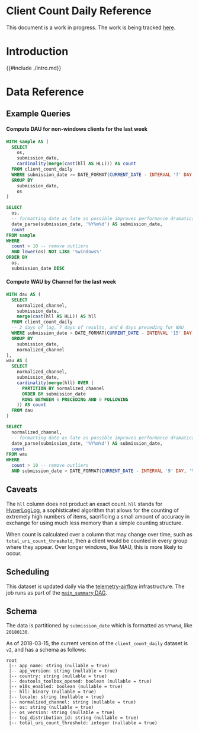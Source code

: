# Client Count Daily Reference

This document is a work in progress.
The work is being tracked
[here](https://bugzilla.mozilla.org/show_bug.cgi?id=1364175).

<!-- toc -->

# Introduction

{{#include ./intro.md}}

# Data Reference

## Example Queries

#### Compute DAU for non-windows clients for the last week

```sql
WITH sample AS (
  SELECT
    os,
    submission_date,
    cardinality(merge(cast(hll AS HLL))) AS count
  FROM client_count_daily
  WHERE submission_date >= DATE_FORMAT(CURRENT_DATE - INTERVAL '7' DAY, '%Y%m%d')
  GROUP BY
    submission_date,
    os
)

SELECT
  os,
  -- formatting date as late as possible improves performance dramatically
  date_parse(submission_date, '%Y%m%d') AS submission_date,
  count
FROM sample
WHERE
  count > 10 -- remove outliers
  AND lower(os) NOT LIKE '%windows%'
ORDER BY
  os,
  submission_date DESC
```

#### Compute WAU by Channel for the last week

```sql
WITH dau AS (
  SELECT
    normalized_channel,
    submission_date,
    merge(cast(hll AS HLL)) AS hll
  FROM client_count_daily
  -- 2 days of lag, 7 days of results, and 6 days preceding for WAU
  WHERE submission_date > DATE_FORMAT(CURRENT_DATE - INTERVAL '15' DAY, '%Y%m%d')
  GROUP BY
    submission_date,
    normalized_channel
),
wau AS (
  SELECT
    normalized_channel,
    submission_date,
    cardinality(merge(hll) OVER (
      PARTITION BY normalized_channel
      ORDER BY submission_date
      ROWS BETWEEN 6 PRECEDING AND 0 FOLLOWING
    )) AS count
  FROM dau
)

SELECT
  normalized_channel,
  -- formatting date as late as possible improves performance dramatically
  date_parse(submission_date, '%Y%m%d') AS submission_date,
  count
FROM wau
WHERE
  count > 10 -- remove outliers
  AND submission_date > DATE_FORMAT(CURRENT_DATE - INTERVAL '9' DAY, '%Y%m%d') -- only days that have a full WAU
```

## Caveats

The `hll` column does not product an exact count. `hll` stands for
[HyperLogLog](https://en.wikipedia.org/wiki/HyperLogLog), a sophisticated
algorithm that allows for the counting of extremely high numbers of items,
sacrificing a small amount of accuracy in exchange for using much less memory
than a simple counting structure.

When count is calculated over a column that may change over time, such as
`total_uri_count_threshold`, then a client would be counted in every group
where they appear. Over longer windows, like MAU, this is more likely to occur.

## Scheduling

This dataset is updated daily via the
[telemetry-airflow](https://github.com/mozilla/telemetry-airflow) infrastructure.
The job runs as part of the [`main_summary` DAG](https://github.com/mozilla/telemetry-airflow/blob/master/dags/main_summary.py).

## Schema

The data is partitioned by `submission_date` which is formatted as `%Y%m%d`,
like `20180130`.

As of 2018-03-15, the current version of the `client_count_daily` dataset
is `v2`, and has a schema as follows:

```
root
 |-- app_name: string (nullable = true)
 |-- app_version: string (nullable = true)
 |-- country: string (nullable = true)
 |-- devtools_toolbox_opened: boolean (nullable = true)
 |-- e10s_enabled: boolean (nullable = true)
 |-- hll: binary (nullable = true)
 |-- locale: string (nullable = true)
 |-- normalized_channel: string (nullable = true)
 |-- os: string (nullable = true)
 |-- os_version: string (nullable = true)
 |-- top_distribution_id: string (nullable = true)
 |-- total_uri_count_threshold: integer (nullable = true)
```
